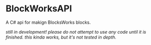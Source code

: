 # BlockWorksAPI
A C# api for makign BlocksWorks blocks.

*still in development! please do not attempt to use any code until it is finished. this kinda works, but it's not tested in depth.*
